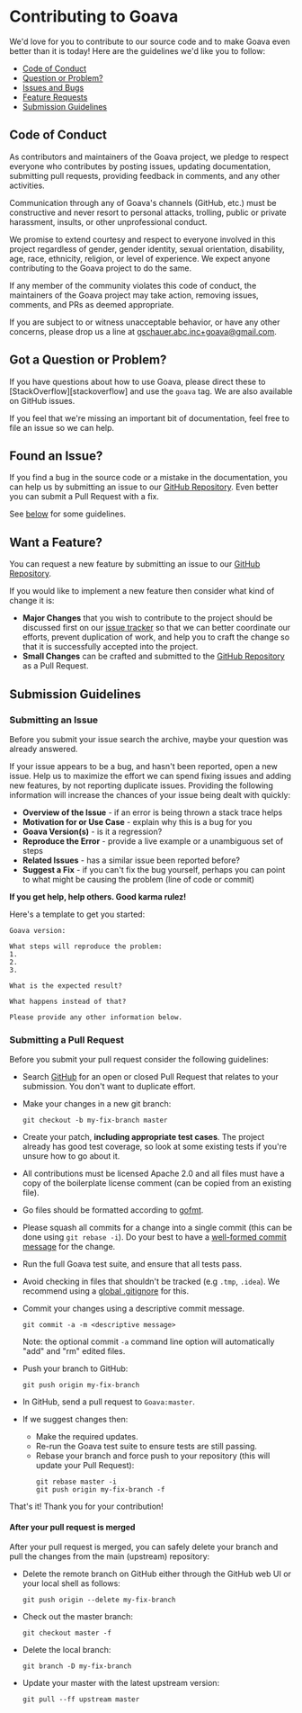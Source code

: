 # Contributing to Goava

We'd love for you to contribute to our source code and to make Goava even better
than it is today!
Here are the guidelines we'd like you to follow:

 - [Code of Conduct](#coc)
 - [Question or Problem?](#question)
 - [Issues and Bugs](#issue)
 - [Feature Requests](#feature)
 - [Submission Guidelines](#submit)

## <a name="coc"></a> Code of Conduct

As contributors and maintainers of the Goava project, we pledge to respect
everyone who contributes by posting issues, updating documentation, submitting
pull requests, providing feedback in comments, and any other activities.

Communication through any of Goava's channels (GitHub, etc.) must be
constructive and never resort to personal attacks, trolling, public or private
harassment, insults, or other unprofessional conduct.

We promise to extend courtesy and respect to everyone involved in this project
regardless of gender, gender identity, sexual orientation, disability, age,
race, ethnicity, religion, or level of experience.
We expect anyone contributing to the Goava project to do the same.

If any member of the community violates this code of conduct, the maintainers of
the Goava project may take action, removing issues, comments, and PRs as deemed
appropriate.

If you are subject to or witness unacceptable behavior, or have any other
concerns, please drop us a line at gschauer.abc.inc+goava@gmail.com.

## <a name="question"></a> Got a Question or Problem?

If you have questions about how to use Goava, please direct these to
[StackOverflow][stackoverflow] and use the `goava` tag.
We are also available on GitHub issues.

If you feel that we're missing an important bit of documentation, feel free to
file an issue so we can help.

## <a name="issue"></a> Found an Issue?
If you find a bug in the source code or a mistake in the documentation, you can
help us by submitting an issue to our [GitHub Repository][github].
Even better you can submit a Pull Request with a fix.

See [below](#submit) for some guidelines.

## <a name="feature"></a> Want a Feature?
You can request a new feature by submitting an issue to our
[GitHub Repository][github].

If you would like to implement a new feature then consider what kind of change
it is:

* **Major Changes** that you wish to contribute to the project should be
discussed first on our [issue tracker][] so that we can better coordinate our
efforts, prevent duplication of work, and help you to craft the change so that
it is successfully accepted into the project.
* **Small Changes** can be crafted and submitted to the
[GitHub Repository][github] as a Pull Request.

## <a name="submit"></a> Submission Guidelines

### Submitting an Issue
Before you submit your issue search the archive, maybe your question was already
answered.

If your issue appears to be a bug, and hasn't been reported, open a new issue.
Help us to maximize the effort we can spend fixing issues and adding new
features, by not reporting duplicate issues.
Providing the following information will increase the chances of your issue
being dealt with quickly:

* **Overview of the Issue** - if an error is being thrown a stack trace helps
* **Motivation for or Use Case** - explain why this is a bug for you
* **Goava Version(s)** - is it a regression?
* **Reproduce the Error** - provide a live example or a unambiguous set of steps
* **Related Issues** - has a similar issue been reported before?
* **Suggest a Fix** - if you can't fix the bug yourself, perhaps you can point
to what might be causing the problem (line of code or commit)

**If you get help, help others. Good karma rulez!**

Here's a template to get you started:

```
Goava version:

What steps will reproduce the problem:
1.
2.
3.

What is the expected result?

What happens instead of that?

Please provide any other information below.
```

### Submitting a Pull Request
Before you submit your pull request consider the following guidelines:

* Search [GitHub](https://github.com/abc-inc/goava/pulls) for an open or closed
  Pull Request that relates to your submission.
  You don't want to duplicate effort.

* Make your changes in a new git branch:
     ```shell script
     git checkout -b my-fix-branch master
     ```

* Create your patch, **including appropriate test cases**.
  The project already has good test coverage, so look at some existing tests if
  you're unsure how to go about it.

* All contributions must be licensed Apache 2.0 and all files must have a copy
  of the boilerplate license comment (can be copied from an existing file).

* Go files should be formatted according to [gofmt][].

* Please squash all commits for a change into a single commit (this can be done
  using `git rebase -i`). Do your best to have a [well-formed commit message][]
  for the change.

* Run the full Goava test suite, and ensure that all tests pass.

* Avoid checking in files that shouldn't be tracked (e.g `.tmp`, `.idea`).
  We recommend using a [global .gitignore][] for this.

* Commit your changes using a descriptive commit message.
     ```shell script
     git commit -a -m <descriptive message>
     ```
  Note: the optional commit `-a` command line option will automatically "add"
  and "rm" edited files.

* Push your branch to GitHub:
    ```shell script
    git push origin my-fix-branch
    ```

* In GitHub, send a pull request to `Goava:master`.

* If we suggest changes then:
  * Make the required updates.
  * Re-run the Goava test suite to ensure tests are still passing.
  * Rebase your branch and force push to your repository
   (this will update your Pull Request):
    ```shell script
    git rebase master -i
    git push origin my-fix-branch -f
    ```

That's it! Thank you for your contribution!

[github]: https://github.com/abc-inc/goava
[issue tracker]: https://github.com/abc-inc/goava/issues
[gofmt]: https://golang.org/cmd/gofmt/
[well-formed commit message]: http://tbaggery.com/2008/04/19/a-note-about-git-commit-messages.html
[global .gitignore]: https://help.github.com/articles/ignoring-files/#create-a-global-gitignore

#### After your pull request is merged

After your pull request is merged, you can safely delete your branch and pull
the changes from the main (upstream) repository:

* Delete the remote branch on GitHub either through the GitHub web UI or your
local shell as follows:
    ```shell script
    git push origin --delete my-fix-branch
    ```

* Check out the master branch:
    ```shell script
    git checkout master -f
    ```

* Delete the local branch:
    ```shell script
    git branch -D my-fix-branch
    ```

* Update your master with the latest upstream version:
    ```shell script
    git pull --ff upstream master
    ```
